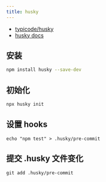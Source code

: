 ```yaml
---
title: husky
---
```


- [typicode/husky](https://github.com/typicode/husky)
- [husky docs](https://typicode.github.io/husky)

## 安装

```bash npm2yarn
npm install husky --save-dev
```

## 初始化

```bash
npx husky init
```

## 设置 hooks

```shell
echo "npm test" > .husky/pre-commit
```

## 提交 .husky 文件变化

```shell
git add .husky/pre-commit
```
